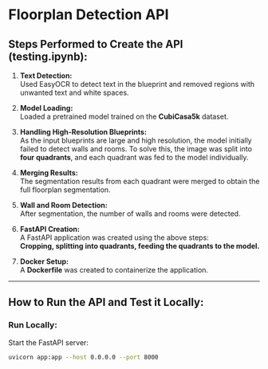 # **Floorplan Detection API**

## **Steps Performed to Create the API (testing.ipynb):**
1. **Text Detection:**  
   Used EasyOCR to detect text in the blueprint and removed regions with unwanted text and white spaces.

2. **Model Loading:**  
   Loaded a pretrained model trained on the **CubiCasa5k** dataset.

3. **Handling High-Resolution Blueprints:**  
   As the input blueprints are large and high resolution, the model initially failed to detect walls and rooms. To solve this, the image was split into **four quadrants**, and each quadrant was fed to the model individually.

4. **Merging Results:**  
   The segmentation results from each quadrant were merged to obtain the full floorplan segmentation.

5. **Wall and Room Detection:**  
   After segmentation, the number of walls and rooms were detected.

6. **FastAPI Creation:**  
   A FastAPI application was created using the above steps:  
   **Cropping, splitting into quadrants, feeding the quadrants to the model.**

7. **Docker Setup:**  
   A **Dockerfile** was created to containerize the application.

---

## **How to Run the API and Test it Locally:**

### **Run Locally:**
Start the FastAPI server:
```bash
uvicorn app:app --host 0.0.0.0 --port 8000







